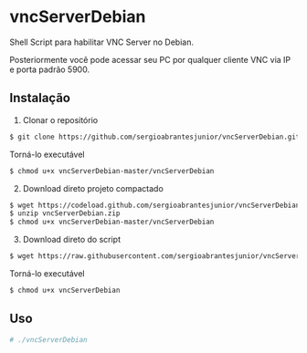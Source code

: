 # vncServerDebian
Shell Script para habilitar VNC Server no Debian.

Posteriormente você pode acessar seu PC por qualquer cliente VNC via IP e porta padrão 5900.


## Instalação

1) Clonar o repositório

  ```bash
  $ git clone https://github.com/sergioabrantesjunior/vncServerDebian.git
  ```

  Torná-lo executável
  ```bash
  $ chmod u+x vncServerDebian-master/vncServerDebian
  ```

2) Download direto projeto compactado

  ```bash
  $ wget https://codeload.github.com/sergioabrantesjunior/vncServerDebian/zip/master -O vncServerDebian.zip
  $ unzip vncServerDebian.zip 
  $ chmod u+x vncServerDebian-master/vncServerDebian
  ```

3) Download direto do script

  ```bash
  $ wget https://raw.githubusercontent.com/sergioabrantesjunior/vncServerDebian/master/vncServerDebian
  ```

Torná-lo executável

  ```bash
  $ chmod u+x vncServerDebian
  ```

## Uso

  ```bash
  # ./vncServerDebian
  ```
